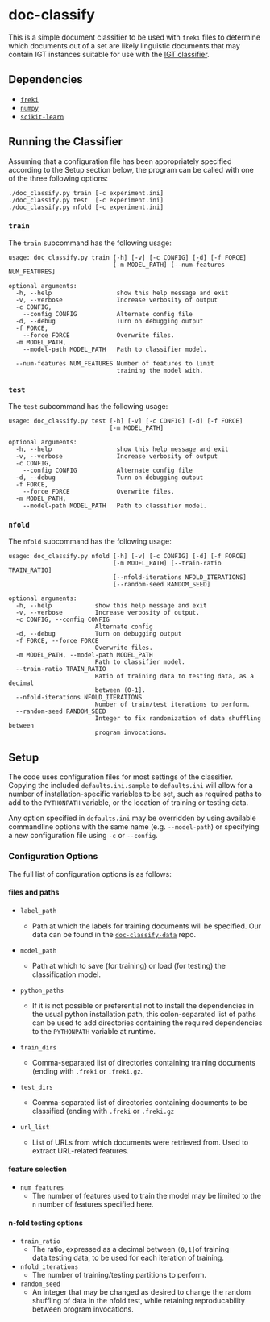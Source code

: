 # doc-classify
This is a simple document classifier to be used with `freki` files to determine which documents out of a set are likely linguistic documents that may contain IGT instances suitable for use with the [IGT classifier](https://github.com/xigt/igtdetect).

## Dependencies
* [`freki`](https://github.com/xigt/freki)
* [`numpy`](http://www.numpy.org/)
* [`scikit-learn`](http://scikit-learn.org/)

## Running the Classifier

Assuming that a configuration file has been appropriately specified according to the Setup section below, the program can be called with one of the three following options:

    ./doc_classify.py train [-c experiment.ini]
    ./doc_classify.py test  [-c experiment.ini]
    ./doc_classify.py nfold [-c experiment.ini]
    
### `train`
The `train` subcommand has the following usage:

	usage: doc_classify.py train [-h] [-v] [-c CONFIG] [-d] [-f FORCE]
	                             [-m MODEL_PATH] [--num-features NUM_FEATURES]
	
	optional arguments:
	  -h, --help                  show this help message and exit
	  -v, --verbose               Increase verbosity of output
	  -c CONFIG, 
	    --config CONFIG           Alternate config file
	  -d, --debug                 Turn on debugging output
	  -f FORCE, 
	    --force FORCE             Overwrite files.
	  -m MODEL_PATH, 
	    --model-path MODEL_PATH   Path to classifier model.
	                        
	  --num-features NUM_FEATURES Number of features to limit
	                              training the model with.


### `test`
The `test` subcommand has the following usage:

	usage: doc_classify.py test [-h] [-v] [-c CONFIG] [-d] [-f FORCE]
	                            [-m MODEL_PATH]
	
	optional arguments:
	  -h, --help                  show this help message and exit
	  -v, --verbose               Increase verbosity of output
	  -c CONFIG, 
	    --config CONFIG           Alternate config file
	  -d, --debug                 Turn on debugging output
	  -f FORCE, 
	    --force FORCE             Overwrite files.
	  -m MODEL_PATH, 
	    --model-path MODEL_PATH   Path to classifier model.
	    
### `nfold`
The `nfold` subcommand has the following usage:

	usage: doc_classify.py nfold [-h] [-v] [-c CONFIG] [-d] [-f FORCE]
	                             [-m MODEL_PATH] [--train-ratio TRAIN_RATIO]
	                             [--nfold-iterations NFOLD_ITERATIONS]
	                             [--random-seed RANDOM_SEED]
	
	optional arguments:
	  -h, --help            show this help message and exit
	  -v, --verbose         Increase verbosity of output.
	  -c CONFIG, --config CONFIG
	                        Alternate config
	  -d, --debug           Turn on debugging output
	  -f FORCE, --force FORCE
	                        Overwrite files.
	  -m MODEL_PATH, --model-path MODEL_PATH
	                        Path to classifier model.
	  --train-ratio TRAIN_RATIO
	                        Ratio of training data to testing data, as a decimal
	                        between (0-1].
	  --nfold-iterations NFOLD_ITERATIONS
	                        Number of train/test iterations to perform.
	  --random-seed RANDOM_SEED
	                        Integer to fix randomization of data shuffling between
	                        program invocations.    
	                        
## Setup
The code uses configuration files for most settings of the classifier. Copying the included `defaults.ini.sample` to `defaults.ini` will allow for a number of installation-specific variables to be set, such as required paths to add to the `PYTHONPATH` variable, or the location of training or testing data.

Any option specified in `defaults.ini` may be overridden by using available commandline options with the same name (e.g. `--model-path`) or specifying a new configuration file using `-c` or `--config`.

### Configuration Options

The full list of configuration options is as follows:

#### files and paths

* `label_path`
	* Path at which the labels for training documents will be specified. Our data can be found in the [`doc-classify-data`](https://github.com/xigt/doc-classify-data) repo.

* `model_path`
	* Path at which to save (for training) or load (for testing) the classification model.
* `python_paths`
	* If it is not possible or preferential not to install the dependencies in the usual python installation path, this colon-separated list of paths can be used to add directories containing the required dependencies to the `PYTHONPATH` variable at runtime.
* `train_dirs`
	* Comma-separated list of directories containing training documents (ending with `.freki` or `.freki.gz`.
* `test_dirs`
	* Comma-separated list of directories containing documents to be classified (ending with `.freki` or `.freki.gz`
* `url_list`
	* List of URLs from which documents were retrieved from. Used to extract URL-related features.

#### feature selection
	
* `num_features`
	* The number of features used to train the model may be limited to the `n` number of features specified here.

#### n-fold testing options
	
* `train_ratio`
	* The ratio, expressed as a decimal between `(0,1]`of training data:testing data, to be used for each iteration of training.
* `nfold_iterations`
	* The number of training/testing partitions to perform.
* `random_seed`
	* An integer that may be changed as desired to change the random shuffling of data in the nfold test, while retaining reproducability between program invocations.